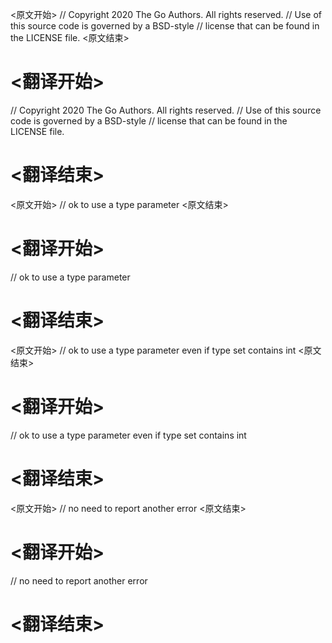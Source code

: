 
<原文开始>
// Copyright 2020 The Go Authors. All rights reserved.
// Use of this source code is governed by a BSD-style
// license that can be found in the LICENSE file.
<原文结束>

# <翻译开始>
// Copyright 2020 The Go Authors. All rights reserved.
// Use of this source code is governed by a BSD-style
// license that can be found in the LICENSE file.
# <翻译结束>


<原文开始>
// ok to use a type parameter
<原文结束>

# <翻译开始>
// ok to use a type parameter
# <翻译结束>


<原文开始>
// ok to use a type parameter even if type set contains int
<原文结束>

# <翻译开始>
// ok to use a type parameter even if type set contains int
# <翻译结束>


<原文开始>
// no need to report another error
<原文结束>

# <翻译开始>
// no need to report another error
# <翻译结束>

